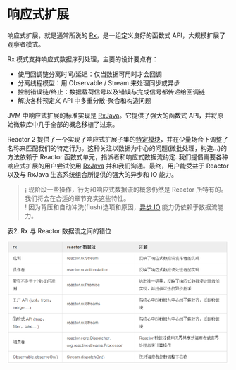 # 响应式扩展

响应式扩展，就是通常所说的 [Rx](https://msdn.microsoft.com/en-gb/data/gg577609.aspx)，是一组定义良好的函数式 API，大规模扩展了观察者模式。

Rx 模式支持响应式数据序列处理，主要的设计要点有：

- 使用回调链分离时间/延迟：仅当数据可用时才会回调
- 分离线程模型：用 Observable / Stream 来处理同步或异步
- 控制错误链/终止：数据载荷信号以及错误与完成信号都传递给回调链
- 解决各种预定义 API 中多重分散-聚合和构造问题


JVM 中响应式扩展的标准实现是 [RxJava](https://github.com/ReactiveX/RxJava)。它提供了强大的函数式 API，并将原始微软库中几乎全部的概念移植了过来。

Reactor 2 提供了一个实现了响应式扩展子集的[特定模块](http://projectreactor.io/docs/reference/#streams)，并在少量场合下调整了名称来匹配我们的特定行为。这种关注以数据为中心的问题(微批处理，构造…​)的方法依赖于 Reactor 函数式单元，指派者和响应式数据流约定. 我们提倡需要各种 响应式扩展的用户尝试使用 [RxJava](https://github.com/ReactiveX/RxJavaReactiveStreams) 并和我们沟通。最终，用户能受益于 Reactor 以及与 RxJava 生态系统组合所提供的强大的异步和 IO 能力。

>¡ 现阶段一些操作，行为和响应式数据流的概念仍然是 Reactor 所特有的。我们将会在合适的章节充实这些特性。  
>! 因为背压和自动冲洗(flush)选项和原因，[异步 IO](http://projectreactor.io/docs/reference/#streams) 能力仍依赖于数据流能力。

表2. Rx 与 Reactor 数据流之间的错位

![](images/11.png)
 
